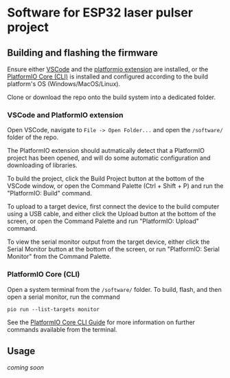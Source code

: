 # Software for ESP32 laser pulser project

## Building and flashing the firmware 
Ensure either [VSCode](https://code.visualstudio.com/download) and the [platformio extension](https://platformio.org/platformio-ide) are installed, or the [PlatformIO Core (CLI)](https://docs.platformio.org/en/stable/core/index.html#platformio-core-cli) is installed and configured according to the build platform's OS (Windows/MacOS/Linux).

Clone or download the repo onto the build system into a dedicated folder.

### VSCode and PlatformIO extension
Open VSCode, navigate to `File -> Open Folder...` and open the `/software/` folder of the repo.

The PlatformIO extension should autmatically detect that a PlatformIO project has been opened, and will do some automatic configuration and downloading of libraries.

To build the project, click the Build Project button at the bottom of the VSCode window, or open the Command Palette (Ctrl + Shift + P) and run the "PlatformIO: Build" command.

To upload to a target device, first connect the device to the build computer using a USB cable, and either click the Upload button at the bottom of the screen, or open the Command Palette and run "PlatformIO: Upload" command.

To view the serial monitor output from the target device, either click the Serial Monitor button at the bottom of the screen, or run "PlatformIO: Serial Monitor" from the Command Palette.

### PlatformIO Core (CLI)
Open a system terminal from the `/software/` folder. To build, flash, and then open a serial monitor, run the command 
```
pio run --list-targets monitor
```

See the [PlatformIO Core CLI Guide](https://docs.platformio.org/en/latest/core/userguide/index.html) for more information on further commands available from the terminal.

## Usage 

*coming soon*